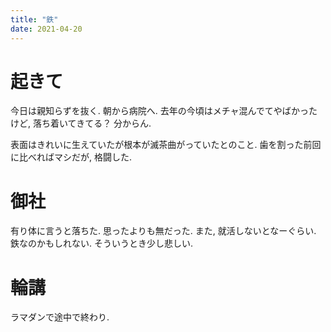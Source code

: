 ```yaml
---
title: "鉄"
date: 2021-04-20
---
```


# 起きて
今日は親知らずを抜く. 朝から病院へ. 去年の今頃はメチャ混んでてやばかったけど, 落ち着いてきてる？ 分からん.

表面はきれいに生えていたが根本が滅茶曲がっていたとのこと. 歯を割った前回に比べればマシだが, 格闘した.

# 御社
有り体に言うと落ちた. 思ったよりも無だった. また, 就活しないとなーぐらい. 鉄なのかもしれない. そういうとき少し悲しい.

# 輪講
ラマダンで途中で終わり.